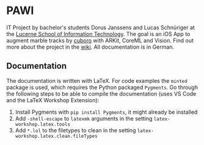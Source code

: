 # PAWI
IT Project by bachelor's students Dorus Janssens and Lucas Schnüriger at the [Lucerne School of Information Technology](https://www.hslu.ch/en/lucerne-school-of-information-technology/). The goal is an iOS App to augment marble tracks by [cuboro](https://cuboro.ch) with ARKit, CoreML and Vision. Find out more about the project in the [wiki](https://github.com/eduDorus/PAWI/wiki). All documentation is in German.

## Documentation
The documentation is written with LaTeX. For code examples the `minted` package is used, which requires the Python packaged `Pygments`. Go through the following steps to be able to compile the documentation (uses VS Code and the LaTeX Workshop Extension):
1. Install Pygments with `pip install Pygments`, it might already be installed
2. Add `-shell-escape` to `latexmk` arguments in the setting `latex-workshop.latex.tools`
3. Add `*.lol` to the filetypes to clean in the setting `latex-workshop.latex.clean.fileTypes`

